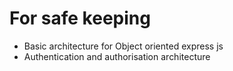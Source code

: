 # For safe keeping 
- Basic architecture for Object oriented express js
- Authentication and authorisation architecture 
